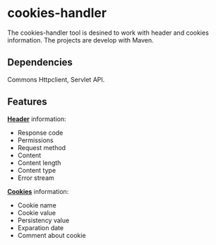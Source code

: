 cookies-handler
===============
The cookies-handler tool is desined to work with header and cookies information. The projects are develop with Maven.

Dependencies
------------

Commons Httpclient, Servlet API.

Features
--------

[**Header**](http://docs.oracle.com/javase/7/docs/api/java/net/HttpURLConnection.html) information:

- Response code
- Permissions
- Request method
- Content
- Content length
- Content type
- Error stream

[**Cookies**](https://hc.apache.org/httpclient-3.x/apidocs/org/apache/commons/httpclient/Cookie.html) information:

- Cookie name
- Cookie value
- Persistency value
- Exparation date
- Comment about cookie
